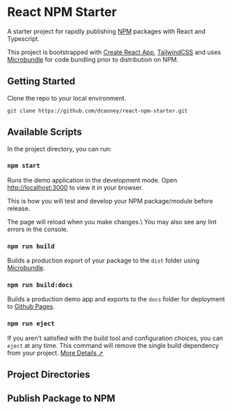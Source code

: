 # React NPM Starter

A starter project for rapidly publishing [NPM](https://www.npmjs.com/) packages with React and Typescript.

This project is bootstrapped with [Create React App](https://github.com/facebook/create-react-app), [TailwindCSS](https://tailwindcss.com/) and uses [Microbundle](https://github.com/developit/microbundle) for code bundling prior to distribution on NPM.

## Getting Started

Clone the repo to your local environment.

`git clone https://github.com/dcooney/react-npm-starter.git`

## Available Scripts

In the project directory, you can run:

### `npm start`

Runs the demo application in the development mode. Open [http://localhost:3000](http://localhost:3000) to view it in your browser.

This is how you will test and develop your NPM package/module before release.

The page will reload when you make changes.\ You may also see any lint errors in the console.

### `npm run build`

Builds a production export of your package to the `dist` folder using [Microbundle](https://github.com/developit/microbundle).

### `npm run build:docs`

Builds a production demo app and exports to the `docs` folder for deployment to [Github Pages](https://pages.github.com/).

### `npm run eject`

If you aren't satisfied with the build tool and configuration choices, you can `eject` at any time. This command will remove the single build dependency from your project. [More Details ➚](https://create-react-app.dev/docs/available-scripts/#npm-run-eject)

## Project Directories

## Publish Package to NPM
